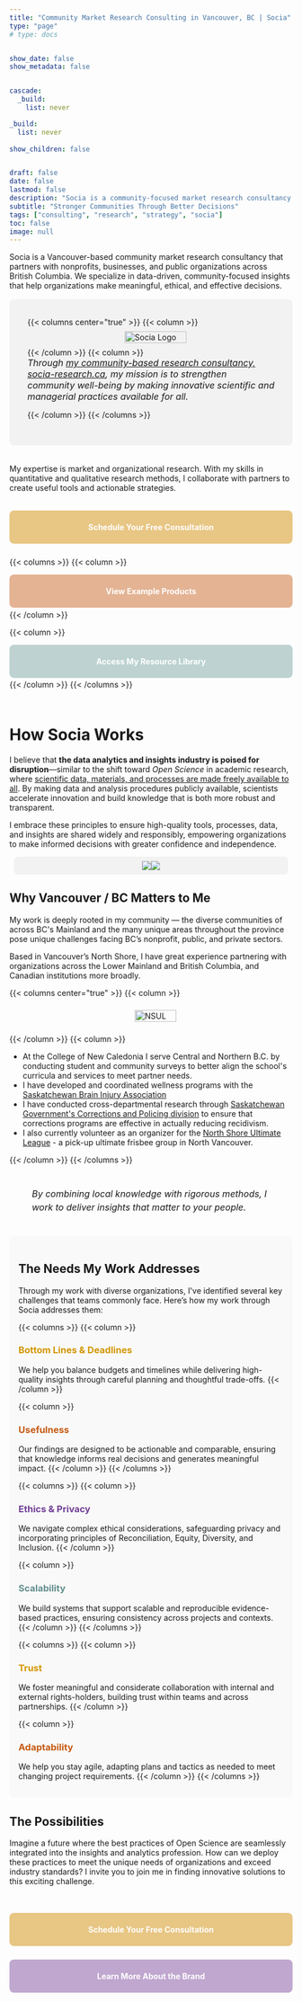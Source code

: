 ```yaml
---
title: "Community Market Research Consulting in Vancouver, BC | Socia"
type: "page"
# type: docs


show_date: false
show_metadata: false


cascade:
  _build:
    list: never

_build:
  list: never
  
show_children: false


draft: false
date: false
lastmod: false
description: "Socia is a community-focused market research consultancy based in Vancouver, Canada, helping organizations make meaningful, data-driven decisions."
subtitle: "Stronger Communities Through Better Decisions"
tags: ["consulting", "research", "strategy", "socia"]
toc: false
image: null
---
```


Socia is a Vancouver-based community market research consultancy that partners with nonprofits, businesses, and public organizations across British Columbia. We specialize in data-driven, community-focused insights that help organizations make meaningful, ethical, and effective decisions.


<style>
.cta-button {
  flex: 1;
  display: inline-flex;
  align-items: center;
  justify-content: center;
  color: white !important;
  -webkit-text-fill-color: white !important;
  border-radius: 0.5rem;
  text-decoration: none;
  font-weight: 700;
  min-height: 40px;
  padding: 0.6rem 1rem;
  transition: transform .12s ease, box-shadow .12s ease, background-color .18s ease;
  will-change: transform, box-shadow, background-color;
  border: none;
}

.cta-button.contact  { background-color: #E8C684; }
.cta-button.examples { background-color: #E3B393; }
.cta-button.library  { background-color: #BDD2D1; }
.cta-button.about  { background-color: #C0A7CF; }



.cta-button:hover {
  transform: translateY(-3px);
  box-shadow: 0 6px 18px rgba(0,0,0,0.08);
  cursor: pointer;
}

.cta-button:focus {
  outline: 3px solid rgba(0,0,0,0.08);
  outline-offset: 2px;
}

/* CTA + image container */
.cta-container {
  display: flex;
  flex-wrap: wrap;
  align-items: flex-start;   /* align items to top */
  justify-content: center;
  column-gap: 2rem;
  row-gap: 1rem;
}

.cta-button-wrapper {
  display: flex;
  flex-direction: column;
  align-items: center;       /* button centered always */
  max-width: 220px;
  text-align: center;
  flex: 0 0 auto;
}

@media (min-width: 768px) {
  .cta-button-wrapper .cta-description {
    text-align: left;        /* left align text on larger screens */
  }
}

.cta-description {
  margin-top: 0.5rem;
  font-size: 0.9rem;
  line-height: 1.3;
  color: #333;
  font-style: italic;         /* italicized description */
}

.cta-container img {
  max-height: 375px;
  width: auto;
  height: auto;
  flex: 0 0 auto;
  margin-top: 0;             /* ensure top alignment */
}
</style>

<!-- Hero / Introduction -->
<div style="background-color: #f2f2f2; padding: 0rem; padding: 2rem; border-radius: 0.5rem; margin:0; margin-top:1rem; margin-bottom:1rem;">
{{< columns center="true" >}}
{{< column >}}
  <div style="display: flex; justify-content: center; align-items: center;">
    <a href="http://socia-research.ca" target="_blank" rel="noopener noreferrer">
      <img src="/admin/socia_logo.png" alt="Socia Logo" style="max-width: 300px; width: 100%; height: auto; margin: 0.5rem;" />
    </a>
  </div>
{{< /column >}}
{{< column >}}
<p style="font-size:1rem; margin:0; font-style:italic">
  Through <a href="http://socia-research.ca">my community-based research consultancy, socia-research.ca</a>, 
  my mission is to strengthen community well-being by making innovative scientific and managerial practices available for all.
</p>

{{< /column >}}
{{< /columns >}}
</div>


<br> My expertise is market and organizational research. With my skills in quantitative and qualitative research methods, I collaborate with partners to create useful tools and actionable strategies.  

<!-- Main CTAs -->
<div style="margin-top: 2rem; margin-bottom: 4rem; border-radius: 0.5rem;">

<div style="display:flex; justify-content:center; margin-bottom: 1.5rem;">
  <a href="mailto:dallasnovakowski@gmail.com" class="cta-button contact">Schedule Your Free Consultation</a>
</div>

{{< columns >}}
{{< column >}}
<div style="display:flex; justify-content:center; margin:.2rem 0;">
  <a href="/community-market-research-consulting/example-products/" class="cta-button examples">View Example Products</a>
</div>
{{< /column >}}

{{< column >}}
<div style="display:flex; justify-content:center; margin:.2rem 0;">
  <a href="/community-market-research-consulting/resource-library/"  class="cta-button library">Access My Resource Library</a>
</div>
{{< /column >}}
{{< /columns >}}

</div>

<!-- How Socia Works -->
# How Socia Works

I believe that **the data analytics and insights industry is poised for disruption**—similar to the shift toward *Open Science* in academic research, where [scientific data, materials, and processes are made freely available to all](https://science.gc.ca/site/science/en/open-science). By making data and analysis procedures publicly available, scientists accelerate innovation and build knowledge that is both more robust and transparent. 

I embrace these principles to ensure high-quality tools, processes, data, and insights are shared widely and responsibly, empowering organizations to make informed decisions with greater confidence and independence.

<!-- Image Row -->
<div style="background-color: #f2f2f2; padding: .5rem; border-radius: 0.5rem; margin:.5rem;">
  <div style="display:flex; flex-wrap:wrap; gap:0rem; justify-content:center;">
    <img src="competencies_full.png" style="max-height:375px; width:auto; height:auto;">
    <img src="differentiators.png" style="max-height:375px; width:auto; height:auto;">
  </div>
</div>

## Why Vancouver / BC Matters to Me

<!-- Hero / Introduction -->


My work is deeply rooted in my community — the diverse communities of across BC's Mainland and the many unique areas throughout the province pose unique challenges facing BC’s nonprofit, public, and private sectors. 

Based in Vancouver’s North Shore, I have great experience partnering with organizations across the Lower Mainland and British Columbia, and Canadian institutions more broadly.



{{< columns center="true" >}}
{{< column >}}

  <div style="display: flex; justify-content: center; align-items: center;">
    <a href="http://nsul.ca" target="_blank" rel="noopener noreferrer">
      <img src="/community-market-research-consulting/nsul.jpg" alt="NSUL" style="max-width: 700px; width: 100%; height: auto; margin: 0.5rem;" />
    </a>
  </div>

{{< /column >}}
{{< column >}}

- At the College of New Caledonia I serve Central and Northern B.C. by conducting student and community surveys to better align the school's curricula and services to meet partner needs.  
- I have developed and coordinated wellness programs with the [Saskatchewan Brain Injury Association](https://www.sbia.ca) 
- I have conducted cross-departmental research through [Saskatchewan Government's Corrections and Policing division](https://www.saskatchewan.ca/government/government-structure/ministries/corrections-policing-and-public-safety) to ensure that corrections programs are effective in actually reducing recidivism.  
- I also currently volunteer as an organizer for the [North Shore Ultimate League](http://nsul.ca) - a pick-up ultimate frisbee group in North Vancouver.


{{< /column >}}
{{< /columns >}}

  <p style="font-size: 1rem; margin: 2.5rem; line-height: 1.5; font-style: italic; display: flex; justify-content: center; align-items: center;">
  By combining local knowledge with rigorous methods, I work to deliver insights that matter to your people.
  </p>

<div style="background-color: #f9f9f9; padding: 1rem; border-radius: 0.5rem; margin: 1rem auto;">


<!-- Needs -->
## The Needs My Work Addresses

Through my work with diverse organizations, I've identified several key challenges that teams commonly face. Here’s how my work through Socia addresses them:

{{< columns >}}
{{< column >}}
###  <a style="color: #D39600"> Bottom Lines & Deadlines  </a>
We help you balance budgets and timelines while delivering high-quality insights through careful planning and thoughtful trade-offs.
{{< /column >}}

{{< column >}}
###  <a style="color: #C55A11"> Usefulness  </a>
Our findings are designed to be actionable and comparable, ensuring that knowledge informs real decisions and generates meaningful impact.
{{< /column >}}
{{< /columns >}}

{{< columns >}}
{{< column >}}
###  <a style="color: #714096"> Ethics & Privacy    </a>
We navigate complex ethical considerations, safeguarding privacy and incorporating principles of Reconciliation, Equity, Diversity, and Inclusion.
{{< /column >}}

{{< column >}}
###  <a style="color: #638F8E"> Scalability  </a>
We build systems that support scalable and reproducible evidence-based practices, ensuring consistency across projects and contexts.
{{< /column >}}
{{< /columns >}}



{{< columns >}}
{{< column >}}
###  <a style="color: #D39600"> Trust  </a>
We foster meaningful and considerate collaboration with internal and external rights-holders, building trust within teams and across partnerships.
{{< /column >}}

{{< column >}}
###  <a style="color: #C55A11"> Adaptability  </a>
We help you stay agile, adapting plans and tactics as needed to meet changing project requirements.
{{< /column >}}
{{< /columns >}}

</div>

## The Possibilities

Imagine a future where the best practices of Open Science are seamlessly integrated into the insights and analytics profession. How can we deploy these practices to meet the unique needs of organizations and exceed industry standards? I invite you to join me in finding innovative solutions to this exciting challenge.



<div style="display:flex; justify-content:center; margin-top: 3rem; margin-bottom: 1.5rem;">
  <a href="mailto:dallasnovakowski@gmail.com" class="cta-button contact">Schedule Your Free Consultation</a>
</div>


<div style="display:flex; justify-content:center; margin:.2rem 0;">
  <a href="/community-market-research-consulting/about-brand/"  class="cta-button about">Learn More About the Brand</a>
</div>

